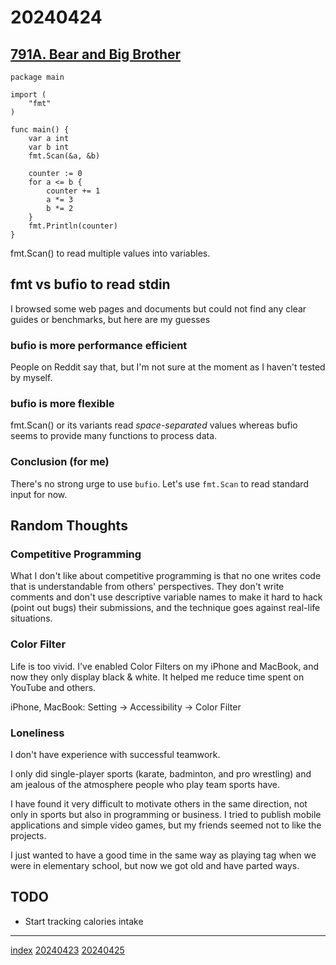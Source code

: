<head><meta name="viewport" content="width=device-width, initial-scale=1.0, user-scalable=yes" /></head>

# 20240424

## [791A. Bear and Big Brother](https://codeforces.com/problemset/problem/791/A)

```
package main

import (
	"fmt"
)

func main() {
	var a int
	var b int
	fmt.Scan(&a, &b)

	counter := 0
	for a <= b {
		counter += 1
		a *= 3
		b *= 2
	}
	fmt.Println(counter)
}
```

fmt.Scan() to read multiple values into variables.

## fmt vs bufio to read stdin

I browsed some web pages and documents but could not find any clear guides or benchmarks, but here are my guesses

### bufio is more performance efficient

People on Reddit say that, but I\'m not sure at the moment as I haven\'t tested by myself.

### bufio is more flexible

fmt.Scan() or its variants read *space-separated* values whereas bufio seems to provide many functions to process data.

### Conclusion (for me)

There\'s no strong urge to use `bufio`. Let\'s use `fmt.Scan` to read standard input for now.

## Random Thoughts

### Competitive Programming

What I don\'t like about competitive programming is that no one writes code that is understandable from others\' perspectives. They don\'t write comments and don\'t use descriptive variable names to make it hard to hack (point out bugs) their submissions, and the technique goes against real-life situations.

### Color Filter

Life is too vivid. I\'ve enabled Color Filters on my iPhone and MacBook, and now they only display black & white. It helped me reduce time spent on YouTube and others.

iPhone, MacBook: Setting -> Accessibility -> Color Filter

### Loneliness

I don\'t have experience with successful teamwork.

I only did single-player sports (karate, badminton, and pro wrestling) and am jealous of the atmosphere people who play team sports have.

I have found it very difficult to motivate others in the same direction, not only in sports but also in programming or business. I tried to publish mobile applications and simple video games, but my friends seemed not to like the projects. 

I just wanted to have a good time in the same way as playing tag when we were in elementary school, but now we got old and have parted ways.

## TODO

- Start tracking calories intake

---

[index](../../index.html)
[20240423](20240423.html)
[20240425](20240425.html)
